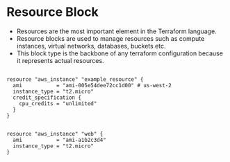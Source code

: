 # Resource Block


- Resources are the most important element in the Terraform language.
- Resource blocks are used to manage resources such as compute instances, virtual networks, databases, buckets etc. 
- This block type is the backbone of any terraform configuration because it represents actual resources.


```

resource "aws_instance" "example_resource" {
  ami           = "ami-005e54dee72cc1d00" # us-west-2
  instance_type = "t2.micro"
  credit_specification {
    cpu_credits = "unlimited"
  }
}


resource "aws_instance" "web" {
  ami           = "ami-a1b2c3d4"
  instance_type = "t2.micro"
}



```